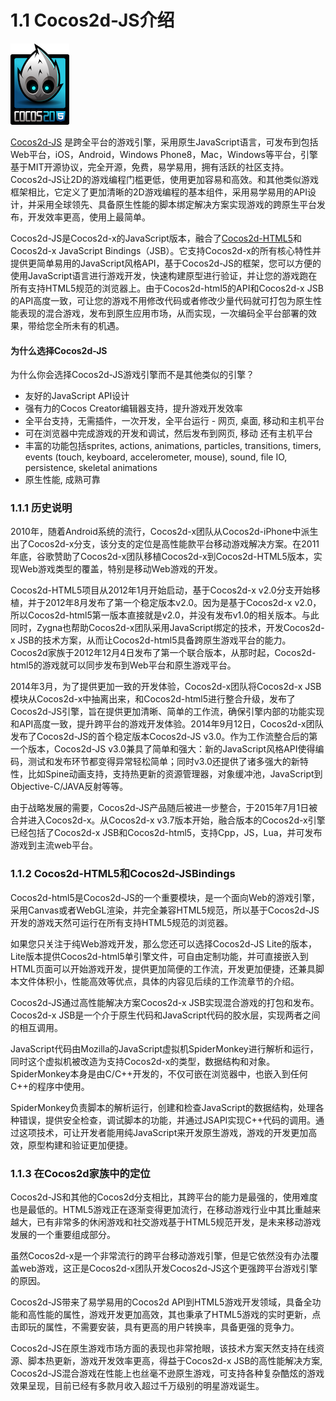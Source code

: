 # 1.1 Cocos2d-JS介绍

![](./res/Cocos2d-html5.png)

[Cocos2d-JS](https://github.com/cocos2d/cocos2d-js) 是跨全平台的游戏引擎，采用原生JavaScript语言，可发布到包括Web平台，iOS，Android，Windows Phone8，Mac，Windows等平台，引擎基于MIT开源协议，完全开源，免费，易学易用，拥有活跃的社区支持。Cocos2d-JS让2D的游戏编程门槛更低，使用更加容易和高效。和其他类似游戏框架相比，它定义了更加清晰的2D游戏编程的基本组件，采用易学易用的API设计，并采用全球领先、具备原生性能的脚本绑定解决方案实现游戏的跨原生平台发布，开发效率更高，使用上最简单。

Cocos2d-JS是Cocos2d-x的JavaScript版本，融合了[Cocos2d-HTML5](https://github.com/cocos2d/cocos2d-html5)和Cocos2d-x JavaScript Bindings（JSB）。它支持Cocos2d-x的所有核心特性并提供更简单易用的JavaScript风格API，基于Cocos2d-JS的框架，您可以方便的使用JavaScript语言进行游戏开发，快速构建原型进行验证，并让您的游戏跑在所有支持HTML5规范的浏览器上。由于Cocos2d-html5的API和Cocos2d-x JSB的API高度一致，可让您的游戏不用修改代码或者修改少量代码就可打包为原生性能表现的混合游戏，发布到原生应用市场，从而实现，一次编码全平台部署的效果，带给您全所未有的机遇。


#### 为什么选择Cocos2d-JS
为什么你会选择Cocos2d-JS游戏引擎而不是其他类似的引擎？

* 友好的JavaScript API设计 
* 强有力的Cocos Creator编辑器支持，提升游戏开发效率
* 全平台支持，无需插件，一次开发，全平台运行 - 网页, 桌面, 移动和主机平台
* 可在浏览器中完成游戏的开发和调试，然后发布到网页, 移动 还有主机平台
* 丰富的功能包括sprites, actions, animations, particles, transitions, timers, events (touch, keyboard, accelerometer, mouse), sound, file IO, persistence, skeletal animations
* 原生性能, 成熟可靠

 
### 1.1.1 历史说明

2010年，随着Android系统的流行，Cocos2d-x团队从Cocos2d-iPhone中派生出了Cocos2d-x分支，该分支的定位是高性能款平台移动游戏解决方案。在2011年底，谷歌赞助了Cocos2d-x团队移植Cocos2d-x到Cocos2d-HTML5版本，实现Web游戏类型的覆盖，特别是移动Web游戏的开发。

Cocos2d-HTML5项目从2012年1月开始启动，基于Cocos2d-x v2.0分支开始移植，并于2012年8月发布了第一个稳定版本v2.0。因为是基于Cocos2d-x v2.0，所以Cocos2d-html5第一版本直接就是v2.0，并没有发布v1.0的相关版本。与此同时，Zygna也帮助Cocos2d-x团队采用JavaScript绑定的技术，开发Cocos2d-x JSB的技术方案，从而让Cocos2d-html5具备跨原生游戏平台的能力。Cocos2d家族于2012年12月4日发布了第一个联合版本，从那时起，Cocos2d-html5的游戏就可以同步发布到Web平台和原生游戏平台。

2014年3月，为了提供更加一致的开发体验，Cocos2d-x团队将Cocos2d-x JSB模块从Cocos2d-x中抽离出来，和Cocos2d-html5进行整合升级，发布了Cocos2d-JS引擎，旨在提供更加清晰、简单的工作流，确保引擎内部的功能实现和API高度一致，提升跨平台的游戏开发体验。2014年9月12日，Cocos2d-x团队发布了Cocos2d-JS的首个稳定版本Cocos2d-JS v3.0。作为工作流整合后的第一个版本，Cocos2d-JS v3.0兼具了简单和强大：新的JavaScript风格API使得编码，测试和发布环节都变得异常轻松简单；同时v3.0还提供了诸多强大的新特性，比如Spine动画支持，支持热更新的资源管理器，对象缓冲池，JavaScript到Objective-C/JAVA反射等等。

由于战略发展的需要，Cocos2d-JS产品随后被进一步整合，于2015年7月1日被合并进入Cocos2d-x。从Cocos2d-x v3.7版本开始，融合版本的Cocos2d-x引擎已经包括了Cocos2d-x JSB和Cocos2d-html5，支持Cpp，JS，Lua，并可发布游戏到主流web平台。

### 1.1.2 Cocos2d-HTML5和Cocos2d-JSBindings
Cocos2d-html5是Cocos2d-JS的一个重要模块，是一个面向Web的游戏引擎，采用Canvas或者WebGL渲染，并完全兼容HTML5规范，所以基于Cocos2d-JS开发的游戏天然可运行在所有支持HTML5规范的浏览器。

如果您只关注于纯Web游戏开发，那么您还可以选择Cocos2d-JS Lite的版本，Lite版本提供Cocos2d-html5单引擎文件，可自由定制功能，并可直接嵌入到HTML页面可以开始游戏开发，提供更加简便的工作流，开发更加便捷，还兼具脚本文件体积小，性能高效等优点，具体的内容见后续的工作流章节的介绍。

Cocos2d-JS通过高性能解决方案Cocos2d-x JSB实现混合游戏的打包和发布。 Cocos2d-x JSB是一个介于原生代码和JavaScript代码的胶水层，实现两者之间的相互调用。 

JavaScript代码由Mozilla的JavaScript虚拟机SpiderMonkey进行解析和运行，同时这个虚拟机被改造为支持Cocos2d-x的类型，数据结构和对象。SpiderMonkey本身是由C/C++开发的，不仅可嵌在浏览器中，也嵌入到任何C++的程序中使用。

SpiderMonkey负责脚本的解析运行，创建和检查JavaScript的数据结构，处理各种错误，提供安全检查，调试脚本的功能，并通过JSAPI实现C++代码的调用。通过这项技术，可让开发者能用纯JavaScript来开发原生游戏，游戏的开发更加高效，原型构建和验证更加便捷。 


### 1.1.3 在Cocos2d家族中的定位

Cocos2d-JS和其他的Cocos2d分支相比，其跨平台的能力是最强的，使用难度也是最低的。HTML5游戏正在逐渐变得更加流行，在移动游戏行业中其比重越来越大，已有非常多的休闲游戏和社交游戏基于HTML5规范开发，是未来移动游戏发展的一个重要组成部分。

虽然Cocos2d-x是一个非常流行的跨平台移动游戏引擎，但是它依然没有办法覆盖web游戏，这正是Cocos2d-x团队开发Cocos2d-JS这个更强跨平台游戏引擎的原因。

Cocos2d-JS带来了易学易用的Cocos2d API到HTML5游戏开发领域，具备全功能和高性能的属性，游戏开发更加高效，其也秉承了HTML5游戏的实时更新，点击即玩的属性，不需要安装，具有更高的用户转换率，具备更强的竞争力。

Cocos2d-JS在原生游戏市场方面的表现也非常抢眼，该技术方案天然支持在线资源、脚本热更新，游戏开发效率更高，得益于Cocos2d-x JSB的高性能解决方案, Cocos2d-JS混合游戏在性能上也丝毫不逊原生游戏，可支持各种复杂酷炫的游戏效果呈现，目前已经有多款月收入超过千万级别的明星游戏诞生。
 						
